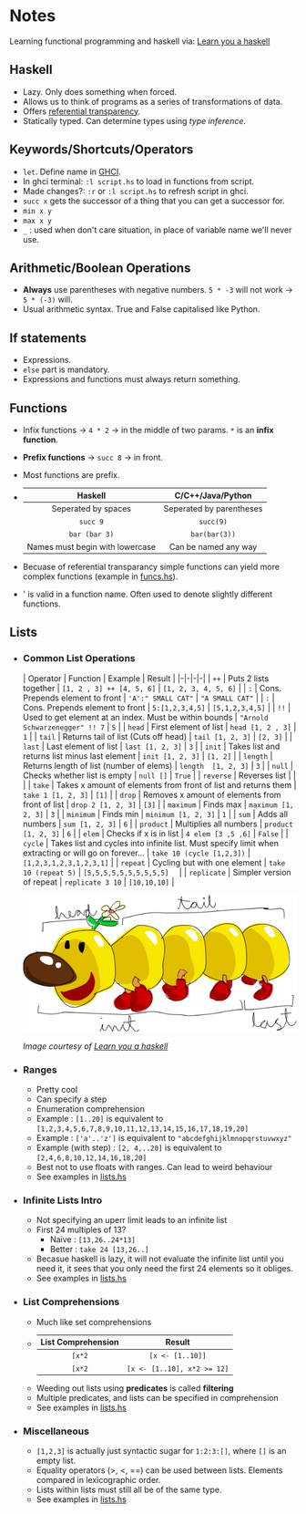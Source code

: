 # Notes
Learning functional programming and haskell via: [Learn you a haskell](http://learnyouahaskell.com/chapters)

## Haskell
  + Lazy. Only does something when forced.
  + Allows us to think of programs as a series of transformations of data.
  + Offers [referential transparency](https://stackoverflow.com/a/210871/11125533).
  + Statically typed. Can determine types using _type inference_.
  
## Keywords/Shortcuts/Operators
  + `let`. Define name in [GHCI](https://downloads.haskell.org/~ghc/latest/docs/html/users_guide/ghci.html).
  + In ghci terminal: `:l script.hs` to load in functions from script.
  + Made changes?: `:r` or `:l script.hs` to refresh script in ghci.
  + `succ x` gets the successor of a thing that you can get a successor for.
  + `min x y`
  + `max x y`
  + `_` : used when don't care situation, in place of variable name we'll never use.
  
## Arithmetic/Boolean Operations
  + **Always** use parentheses with negative numbers. `5 * -3` will not work -> `5 * (-3)` will.
  + Usual arithmetic syntax. True and False capitalised like Python.
  
## If statements
  + Expressions.
  + `else` part is mandatory.
  + Expressions and functions must always return something.
  
## Functions
  + Infix functions -> `4 * 2` -> in the middle of two params. `*` is an **infix function**.
  + **Prefix functions** -> `succ 8` -> in front.
  + Most functions are prefix.
  + Haskell | C/C++/Java/Python
    :---: | :---:
    Seperated by spaces | Seperated by parentheses
    `succ 9` | `succ(9)`
    `bar (bar 3)` | `bar(bar(3))`
    Names must begin with lowercase | Can be named any way
  
  + Becuase of referential transparancy simple functions can yield more complex functions (example in [funcs.hs](funcs.hs)).
  + ' is valid in a function name. Often used to denote slightly different functions.
    
## Lists
  + ### **Common List Operations**
    | Operator    | Function                                                                                              | Example                        | Result                    |
|-|-|-|-|
| `++`        | Puts 2 lists together                                                                                 | `[1, 2 , 3] ++ [4, 5, 6]`      | `[1, 2, 3, 4, 5, 6]`      |
| `:`         | Cons. Prepends element to front                                                                       | `'A':" SMALL CAT"`             | `"A SMALL CAT"`           |
| `:`         | Cons. Prepends element to front                                                                       | `5:[1,2,3,4,5]`                | `[5,1,2,3,4,5]`           |
| `!!`        | Used to get element at an index. Must be within bounds                                                | `"Arnold Schwarzenegger" !! 7` | `S`                       |
| `head`      | First element of list                                                                                 | `head [1, 2 , 3]`              | `1`                       |
| `tail`      | Returns tail of list (Cuts off head)                                                                  | `tail [1, 2, 3]`               | `[2, 3]`                  |
| `last`      | Last element of list                                                                                  | `last [1, 2, 3]`               | `3`                       |
| `init`      | Takes list and returns list minus last element                                                        | `init [1, 2, 3]`               | `[1, 2]`                  |
| `length`    | Returns length of list (number of elems)                                                              | `length  [1, 2, 3]`            | `3`                       |
| `null`      | Checks whether list is empty                                                                          | `null []`                      | `True`                    |
| `reverse`   | Reverses list                                                                                         |                                |                           |
| `take`      | Takes x amount of elements from front of list and returns them                                        | `take 1 [1, 2, 3]`             | `[1]`                     |
| `drop`      | Removes x amount of elements from front of list                                                       | `drop 2 [1, 2, 3]`             | `[3]`                     |
| `maximum`   | Finds max                                                                                             | `maximum [1, 2, 3]`            | `3`                       |
| `minimum`   | Finds min                                                                                             | `minimum [1, 2, 3]`            | `1`                       |
| `sum`       | Adds all numbers                                                                                      | `sum [1, 2, 3]`                | `6`                       |
| `product`   | Multiplies all numbers                                                                                | `product [1, 2, 3]`            | `6`                       |
| `elem`      | Checks if x is in list                                                                                | `4 elem [3 ,5 ,6]`             | `False`                   |
| `cycle`     | Takes list and cycles into infinite list. Must specify limit when extracting or will go on forever... | `take 10 (cycle [1,2,3])`      | `[1,2,3,1,2,3,1,2,3,1]`   |
| `repeat`    | Cycling but with one element                                                                          | `take 10 (repeat 5)`           | `[5,5,5,5,5,5,5,5,5,5]  ` |
| `replicate` | Simpler version of repeat                                                                             | `replicate 3 10`               | `[10,10,10]`              |


    ![alt text](res/listmonster.png "List monster")

    _Image courtesy of [Learn you a haskell](http://learnyouahaskell.com/)_
    
  + ### **Ranges**
    + Pretty cool
    + Can specify a step
    + Enumeration comprehension
    + Example : `[1..20]` is equivalent to `[1,2,3,4,5,6,7,8,9,10,11,12,13,14,15,16,17,18,19,20]`
    + Example : `['a'..'z']` is equivalent to `"abcdefghijklmnopqrstuvwxyz"`
    + Example (with step) : `[2, 4,..20]` is equivalent to `[2,4,6,8,10,12,14,16,18,20]`
    + Best not to use floats with ranges. Can lead to weird behaviour
    + See examples in [lists.hs](lists.hs)

  + ### **Infinite Lists Intro**
    + Not specifying an uperr limit leads to an infinite list
    + First 24 multiples of 13?
      + Naive : `[13,26..24*13]`
      + Better : `take 24 [13,26..]`
    + Becasue haskell is lazy, it will not evaluate the infinite list until you need it, it sees that you only need the first 24 elements so it obliges.
    + See examples in [lists.hs](lists.hs)
  
  + ### **List Comprehensions**
    + Much like set comprehensions
    +  List Comprehension | Result
       :---: | :---:
       `[x*2` | `[x <- [1..10]]` | `[2,4,6,8,10,12,14,16,18,20]`
       `[x*2` | `[x <- [1..10], x*2 >= 12]` | `[12,14,16,18,20]`
    + Weeding out lists using **predicates** is called **filtering**
    + Multiple predicates, and lists can be specified in comprehension
    + See examples in [lists.hs](lists.hs)


  + ### **Miscellaneous**
    + `[1,2,3]` is actually just syntactic sugar for `1:2:3:[]`, where `[]` is an empty list.
    + Equality operators (>, <, ==) can be used between lists. Elements compared in lexicographic order.
    + Lists within lists must still all be of the same type.
    + See examples in [lists.hs](lists.hs)

